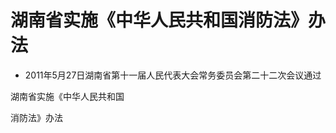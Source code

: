 # 湖南省实施《中华人民共和国消防法》办法

- 2011年5月27日湖南省第十一届人民代表大会常务委员会第二十二次会议通过

<!-- INFO END -->

湖南省实施《中华人民共和国

消防法》办法
